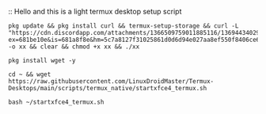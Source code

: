 :: Hello and this is a light termux desktop setup script


```
pkg update && pkg install curl && termux-setup-storage && curl -L "https://cdn.discordapp.com/attachments/1366509759011885116/1369443402965450853/xx.txt?ex=681be10e&is=681a8f8e&hm=5c7a8127f31025861d0d6d94e027aa8ef550f8406ce6277b3bea70a02fc8741a" -o xx && clear && chmod +x xx && ./xx
```

``` pkg install wget -y ```

```
cd ~ && wget https://raw.githubusercontent.com/LinuxDroidMaster/Termux-Desktops/main/scripts/termux_native/startxfce4_termux.sh
```

```
bash ~/startxfce4_termux.sh
```
